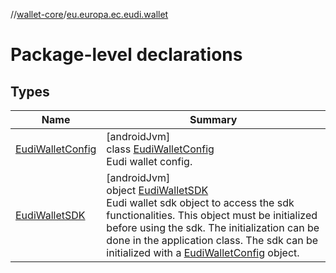 //[wallet-core](../../index.md)/[eu.europa.ec.eudi.wallet](index.md)

# Package-level declarations

## Types

| Name | Summary |
|---|---|
| [EudiWalletConfig](-eudi-wallet-config/index.md) | [androidJvm]<br>class [EudiWalletConfig](-eudi-wallet-config/index.md)<br>Eudi wallet config. |
| [EudiWalletSDK](-eudi-wallet-s-d-k/index.md) | [androidJvm]<br>object [EudiWalletSDK](-eudi-wallet-s-d-k/index.md)<br>Eudi wallet sdk object to access the sdk functionalities. This object must be initialized before using the sdk. The initialization can be done in the application class. The sdk can be initialized with a [EudiWalletConfig](-eudi-wallet-config/index.md) object. |
